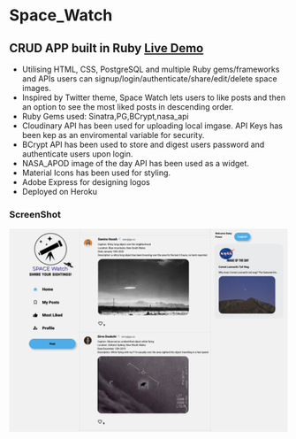 # Space_Watch
## CRUD APP built in Ruby  <a href="https:///"> Live Demo </a>



- Utilising HTML, CSS, PostgreSQL and multiple Ruby gems/frameworks and APIs users can signup/login/authenticate/share/edit/delete space images.
- Inspired by Twitter theme, Space Watch lets users to like posts and then an option to see the most liked posts in descending order. 
- Ruby Gems used: Sinatra,PG,BCrypt,nasa_api
- Cloudinary API has been used for uploading local imgase. API Keys has been kep as an enviromental variable for security.
- BCrypt API has been used to store and digest users password and authenticate users upon login.
- NASA_APOD image of the day API has been used as a widget.
- Material Icons has been used for styling.
- Adobe Express for designing logos
- Deployed on Heroku

### ScreenShot
![Screenshot](screenshot_space.png)

